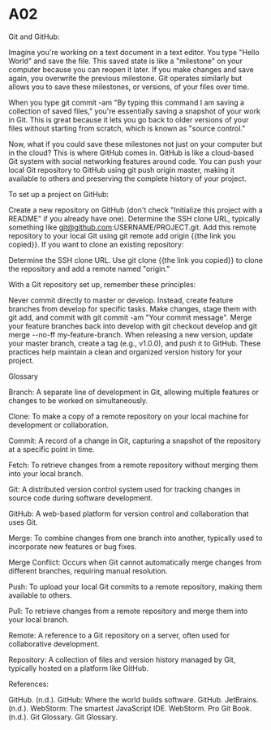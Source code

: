 # A02
Git and GitHub:

Imagine you're working on a text document in a text editor. You type "Hello World" and save the file. This saved state is like a "milestone" on your computer because you can reopen it later. If you make changes and save again, you overwrite the previous milestone. Git operates similarly but allows you to save these milestones, or versions, of your files over time.

When you type git commit -am "By typing this command I am saving a collection of saved files," you're essentially saving a snapshot of your work in Git. This is great because it lets you go back to older versions of your files without starting from scratch, which is known as "source control."

Now, what if you could save these milestones not just on your computer but in the cloud? This is where GitHub comes in. GitHub is like a cloud-based Git system with social networking features around code. You can push your local Git repository to GitHub using git push origin master, making it available to others and preserving the complete history of your project.

To set up a project on GitHub:

Create a new repository on GitHub (don't check "Initialize this project with a README" if you already have one).
Determine the SSH clone URL, typically something like git@github.com:USERNAME/PROJECT.git.
Add this remote repository to your local Git using git remote add origin {{the link you copied}}.
If you want to clone an existing repository:

Determine the SSH clone URL.
Use git clone {{the link you copied}} to clone the repository and add a remote named "origin."

With a Git repository set up, remember these principles:

Never commit directly to master or develop. Instead, create feature branches from develop for specific tasks.
Make changes, stage them with git add, and commit with git commit -am "Your commit message".
Merge your feature branches back into develop with git checkout develop and git merge --no-ff my-feature-branch.
When releasing a new version, update your master branch, create a tag (e.g., v1.0.0), and push it to GitHub.
These practices help maintain a clean and organized version history for your project.

Glossary

Branch: A separate line of development in Git, allowing multiple features or changes to be worked on simultaneously.

Clone: To make a copy of a remote repository on your local machine for development or collaboration.

Commit: A record of a change in Git, capturing a snapshot of the repository at a specific point in time.

Fetch: To retrieve changes from a remote repository without merging them into your local branch.

Git: A distributed version control system used for tracking changes in source code during software development.

GitHub: A web-based platform for version control and collaboration that uses Git.

Merge: To combine changes from one branch into another, typically used to incorporate new features or bug fixes.

Merge Conflict: Occurs when Git cannot automatically merge changes from different branches, requiring manual resolution.

Push: To upload your local Git commits to a remote repository, making them available to others.

Pull: To retrieve changes from a remote repository and merge them into your local branch.

Remote: A reference to a Git repository on a server, often used for collaborative development.

Repository: A collection of files and version history managed by Git, typically hosted on a platform like GitHub.

References:

GitHub. (n.d.). GitHub: Where the world builds software. GitHub.
JetBrains. (n.d.). WebStorm: The smartest JavaScript IDE. WebStorm.
Pro Git Book. (n.d.). Git Glossary. Git Glossary.
